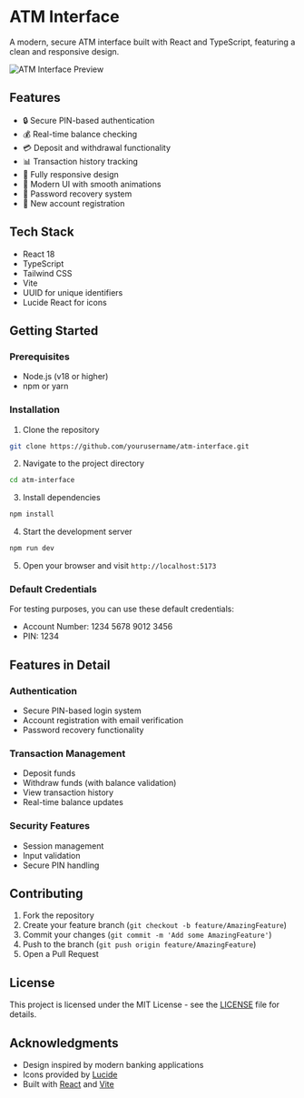# ATM Interface

A modern, secure ATM interface built with React and TypeScript, featuring a clean and responsive design.

![ATM Interface Preview](https://images.pexels.com/photos/4386431/pexels-photo-4386431.jpeg?auto=compress&cs=tinysrgb&w=1260&h=750&dpr=2)

## Features

- 🔒 Secure PIN-based authentication
- 💰 Real-time balance checking
- 💳 Deposit and withdrawal functionality
- 📊 Transaction history tracking
- 📱 Fully responsive design
- 🎨 Modern UI with smooth animations
- 🔑 Password recovery system
- 👤 New account registration

## Tech Stack

- React 18
- TypeScript
- Tailwind CSS
- Vite
- UUID for unique identifiers
- Lucide React for icons

## Getting Started

### Prerequisites

- Node.js (v18 or higher)
- npm or yarn

### Installation

1. Clone the repository
```bash
git clone https://github.com/yourusername/atm-interface.git
```

2. Navigate to the project directory
```bash
cd atm-interface
```

3. Install dependencies
```bash
npm install
```

4. Start the development server
```bash
npm run dev
```

5. Open your browser and visit `http://localhost:5173`

### Default Credentials

For testing purposes, you can use these default credentials:
- Account Number: 1234 5678 9012 3456
- PIN: 1234

## Features in Detail

### Authentication
- Secure PIN-based login system
- Account registration with email verification
- Password recovery functionality

### Transaction Management
- Deposit funds
- Withdraw funds (with balance validation)
- View transaction history
- Real-time balance updates

### Security Features
- Session management
- Input validation
- Secure PIN handling

## Contributing

1. Fork the repository
2. Create your feature branch (`git checkout -b feature/AmazingFeature`)
3. Commit your changes (`git commit -m 'Add some AmazingFeature'`)
4. Push to the branch (`git push origin feature/AmazingFeature`)
5. Open a Pull Request

## License

This project is licensed under the MIT License - see the [LICENSE](LICENSE) file for details.

## Acknowledgments

- Design inspired by modern banking applications
- Icons provided by [Lucide](https://lucide.dev/)
- Built with [React](https://reactjs.org/) and [Vite](https://vitejs.dev/)